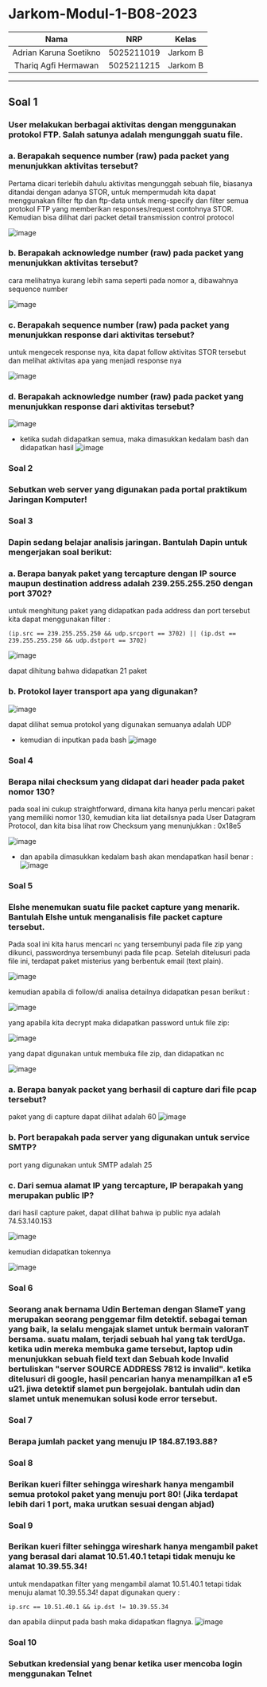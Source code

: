 # Jarkom-Modul-1-B08-2023

|Nama|NRP|Kelas|
|:--:|:-:|:---:|
|Adrian Karuna Soetikno|5025211019|Jarkom B|
|Thariq Agfi Hermawan|5025211215|Jarkom B|
------------------------------------------


## Soal 1
### User melakukan berbagai aktivitas dengan menggunakan protokol FTP. Salah satunya adalah mengunggah suatu file.

### a. Berapakah sequence number (raw) pada packet yang menunjukkan aktivitas tersebut? 

Pertama dicari terlebih dahulu aktivitas mengunggah sebuah file, biasanya ditandai dengan adanya STOR, untuk mempermudah kita dapat menggunakan filter ftp dan ftp-data untuk meng-specify dan filter semua protokol FTP yang memberikan responses/request contohnya STOR. Kemudian bisa dilihat dari packet detail transmission control protocol

![image](https://github.com/Adrian0429/Jarkom-Modul-1-B08-2023/assets/86884506/24c8d25a-cbc3-4c56-a7b2-f9605b0602c2)

### b. Berapakah acknowledge number (raw) pada packet yang menunjukkan aktivitas tersebut? 
cara melihatnya kurang lebih sama seperti pada nomor a, dibawahnya sequence number

![image](https://github.com/Adrian0429/Jarkom-Modul-1-B08-2023/assets/86884506/1ea27e3b-8f93-4cb7-bdd1-e9544d16d89e)

### c. Berapakah sequence number (raw) pada packet yang menunjukkan response dari aktivitas tersebut?
untuk mengecek response nya, kita dapat follow aktivitas STOR tersebut dan melihat aktivitas apa yang menjadi response nya

![image](https://github.com/Adrian0429/Jarkom-Modul-1-B08-2023/assets/86884506/a81ba0f9-5863-4e65-bac0-6d49a9533c3a)

### d. Berapakah acknowledge number (raw) pada packet yang menunjukkan response dari aktivitas tersebut?
![image](https://github.com/Adrian0429/Jarkom-Modul-1-B08-2023/assets/86884506/05bb5cdc-637b-4dd7-8d33-d293e0203414)

- ketika sudah didapatkan semua, maka dimasukkan kedalam bash dan didapatkan hasil 
![image](https://github.com/Adrian0429/Jarkom-Modul-1-B08-2023/assets/86884506/fb1b9ae8-00fa-469d-85f7-0fb4bc7d41a6)


### Soal 2
### Sebutkan web server yang digunakan pada portal praktikum Jaringan Komputer!

### Soal 3
### Dapin sedang belajar analisis jaringan. Bantulah Dapin untuk mengerjakan soal berikut:

### a. Berapa banyak paket yang tercapture dengan IP source maupun destination address adalah 239.255.255.250 dengan port 3702?
untuk menghitung paket yang didapatkan pada address dan port tersebut kita dapat menggunakan filter : 
```
(ip.src == 239.255.255.250 && udp.srcport == 3702) || (ip.dst == 239.255.255.250 && udp.dstport == 3702)
```
![image](https://github.com/Adrian0429/Jarkom-Modul-1-B08-2023/assets/86884506/11e79153-601f-4636-bb33-628f52dad983)

dapat dihitung bahwa didapatkan 21 paket

### b. Protokol layer transport apa yang digunakan?

![image](https://github.com/Adrian0429/Jarkom-Modul-1-B08-2023/assets/86884506/11e79153-601f-4636-bb33-628f52dad983)

dapat dilihat semua protokol yang digunakan semuanya adalah UDP

- kemudian di inputkan pada bash
![image](https://github.com/Adrian0429/Jarkom-Modul-1-B08-2023/assets/86884506/6e9e1c94-0658-4576-b079-1bb5d143d429)


### Soal 4
### Berapa nilai checksum yang didapat dari header pada paket nomor 130?

pada soal ini cukup straightforward, dimana kita hanya perlu mencari paket yang memiliki nomor 130, kemudian kita liat detailsnya pada User Datagram Protocol, dan kita bisa lihat row Checksum yang menunjukkan : 0x18e5

![image](https://github.com/Adrian0429/Jarkom-Modul-1-B08-2023/assets/86884506/3681593a-e667-4750-8502-3d9315846841)

- dan apabila dimasukkan kedalam bash akan mendapatkan hasil benar :
![image](https://github.com/Adrian0429/Jarkom-Modul-1-B08-2023/assets/86884506/ff482092-3dc7-49e9-aa26-72cad01fc8f9)



### Soal 5
### Elshe menemukan suatu file packet capture yang menarik. Bantulah Elshe untuk menganalisis file packet capture tersebut.
Pada soal ini kita harus mencari ```nc``` yang tersembunyi pada file zip yang dikunci, passwordnya tersembunyi pada file pcap. Setelah ditelusuri pada file ini, terdapat paket misterius yang berbentuk email (text plain). 

![image](https://github.com/Adrian0429/Jarkom-Modul-1-B08-2023/assets/86884506/3cda048a-cba8-452c-9e9a-ee521486e64c)

kemudian apabila di follow/di analisa detailnya didapatkan pesan berikut : 

![image](https://github.com/Adrian0429/Jarkom-Modul-1-B08-2023/assets/86884506/f334d870-bdd0-4da1-b0c7-b2a3bbf6d26f)

yang apabila kita decrypt maka didapatkan password untuk file zip: 

![image](https://github.com/Adrian0429/Jarkom-Modul-1-B08-2023/assets/86884506/076fcef2-1549-4c2b-8c90-f01579d73835)

yang dapat digunakan untuk membuka file zip, dan didapatkan nc 

![image](https://github.com/Adrian0429/Jarkom-Modul-1-B08-2023/assets/86884506/3508834d-17d8-458d-acb3-bfed812a305a)

### a. Berapa banyak packet yang berhasil di capture dari file pcap tersebut?

paket yang di capture dapat dilihat adalah 60
![image](https://github.com/Adrian0429/Jarkom-Modul-1-B08-2023/assets/86884506/e2f3c1a8-c0bc-420e-84a6-c7af4ce1531c)


### b. Port berapakah pada server yang digunakan untuk service SMTP?

port yang digunakan untuk SMTP adalah 25


### c. Dari semua alamat IP yang tercapture, IP berapakah yang merupakan public IP?

dari hasil capture paket, dapat dilihat bahwa ip public nya adalah 74.53.140.153

![image](https://github.com/Adrian0429/Jarkom-Modul-1-B08-2023/assets/86884506/b632d81d-c145-4acd-9ffd-77e05db5de10)

kemudian didapatkan tokennya

![image](https://github.com/Adrian0429/Jarkom-Modul-1-B08-2023/assets/86884506/a92cc95c-d9d9-4f7f-a448-8642e9dc1e5e)


### Soal 6
### Seorang anak bernama Udin Berteman dengan SlameT yang merupakan seorang penggemar film detektif. sebagai teman yang baik, Ia selalu mengajak slamet untuk bermain valoranT bersama. suatu malam, terjadi sebuah hal yang tak terdUga. ketika udin mereka membuka game tersebut, laptop udin menunjukkan sebuah field text dan Sebuah kode Invalid bertuliskan "server SOURCE ADDRESS 7812 is invalid". ketika ditelusuri di google, hasil pencarian hanya menampilkan a1 e5 u21. jiwa detektif slamet pun bergejolak. bantulah udin dan slamet untuk menemukan solusi kode error tersebut.

### Soal 7
### Berapa jumlah packet yang menuju IP 184.87.193.88?

### Soal 8
### Berikan kueri filter sehingga wireshark hanya mengambil semua protokol paket yang menuju port 80! (Jika terdapat lebih dari 1 port, maka urutkan sesuai dengan abjad)

### Soal 9
### Berikan kueri filter sehingga wireshark hanya mengambil paket yang berasal dari alamat 10.51.40.1 tetapi tidak menuju ke alamat 10.39.55.34!

untuk mendapatkan filter yang mengambil alamat 10.51.40.1 tetapi tidak menuju alamat 10.39.55.34! dapat digunakan query :
```
ip.src == 10.51.40.1 && ip.dst != 10.39.55.34
```

dan apabila diinput pada bash maka didapatkan flagnya.
![image](https://github.com/Adrian0429/Jarkom-Modul-1-B08-2023/assets/86884506/d7ec3355-9828-4ea9-b057-50c075c7702f)


### Soal 10
### Sebutkan kredensial yang benar ketika user mencoba login menggunakan Telnet
